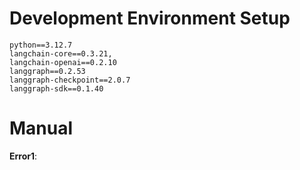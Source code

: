 # Development Environment Setup

```
python==3.12.7
langchain-core==0.3.21,
langchain-openai==0.2.10
langgraph==0.2.53
langgraph-checkpoint==2.0.7
langgraph-sdk==0.1.40
```

# Manual

__Error1__: 